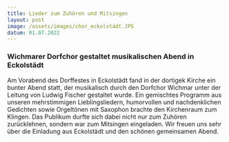 ```yaml
---
title: Lieder zum Zuhören und Mitsingen
layout: post
image: /assets/images/chor_eckolstädt.JPG
datum: 01.07.2022
---
```


### Wichmarer Dorfchor gestaltet musikalischen Abend in Eckolstädt
Am Vorabend des Dorffestes in Eckolstädt fand in der dortigek Kirche ein bunter Abend statt, der musikalisch durch den Dorfchor Wichmar unter der Leitung von Ludwig Fischer gestaltet wurde.
Ein gemischtes Programm aus unseren mehrstimmigen Lieblingsliedern, humorvollen und nachdenklichen Gedichten sowie Orgeltönen mit Saxophon brachte den Kirchenraum zum Klingen.
Das Publikum durfte sich dabei nicht nur zum Zuhören zurücklehnen, sondern war zum Mitsingen eingeladen.
Wir freuen uns sehr über die Einladung aus Eckolstädt und den schönen gemeinsamen Abend.
